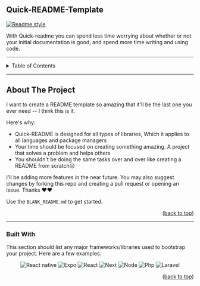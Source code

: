 <!-- Hi there, If you are reading this, This is a Readme sample to the readme template.
The purpose behind this readme template is to help you create a quick readme to your project and focus on the important aspect which is coding and the likes. It is simple and easy to use.
 -->
<!--To have a better understanding, I am building this readme file to show what the readme would look like, Checkout the BLANK_README.md file to create your own readme file  -->

<!-- NAME OF THE PROJECT -->
## Quick-README-Template
[![Readme style](https://img.shields.io/badge/readme%20style-Quick-green)](https://www.example.com)
<!-- Short description of project if you want -->
With Quick-readme you can spend less time worrying about whether or not your initial documentation is good, and spend more time writing and using code.

---
<!-- TABLE OF CONTENTS -->
<details>
   <summary>Table of Contents</summary>
  <ol>
    <li>
      <a href="#about-the-project">About The Project</a>
      <ul>
        <li><a href="#built-with">Built With</a></li>
      </ul>
    </li>
    <li>
      <a href="#getting-started">Getting Started</a>
      <ul>
        <li><a href="#prerequisites">Prerequisites</a></li>
        <li><a href="#installation">Installation</a></li>
      </ul>
    </li>
    <li><a href="#usage">Usage</a></li>
    <li><a href="#contributing">Contribution</a></li>
    <li><a href="#contact">Reference</a></li>
    <li><a href="#license">License</a></li>
    <li><a href="#acknowledgments">Author Info</a></li>
  </ol>
</details>

---
<!-- ABOUT THE PROJECT -->
## About The Project

I want to create a README template so amazing that it'll be the last one you ever need -- I think this is it.

Here's why:
* Quick-README is designed for all types of libraries, Which it applies to all languages and package managers
* Your time should be focused on creating something amazing. A project that solves a problem and helps others
* You shouldn't be doing the same tasks over and over like creating a README from scratch:cry:

I'll be adding more features in the near future. You may also suggest changes by forking this repo and creating a pull request or opening an issue. Thanks :heart::heart:

Use the `BLANK_README.md` to get started.

<p align="right">(<a href="#readme-top">back to top</a>)</p>

---

### Built With

This section should list any major frameworks/libraries used to bootstrap your project. Here are a few examples.

<div align="center">
  <img src="https://img.shields.io/badge/react_native-%2320232a.svg?style=for-the-badge&logo=react&logoColor=%2361DAFB" alt="React native">
  <img src="https://img.shields.io/badge/expo-1C1E24?style=for-the-badge&logo=expo&logoColor=#D04A37" alt="Expo">
  <img src="https://img.shields.io/badge/React-20232A?style=for-the-badge&logo=react&logoColor=61DAFB" alt="React">
  <img src="https://img.shields.io/badge/next.js-000000?style=for-the-badge&logo=nextdotjs&logoColor=white" alt="Next">
  <img src="https://img.shields.io/badge/node-#303030?style=for-the-badge&logo=node&logoColor=white" alt="Node">
  <img src="https://img.shields.io/badge/php-#8993BE?style=for-the-badge&logo=php&logoColor=white" alt="Php">
  <img src="https://img.shields.io/badge/Laravel-FF2D20?style=for-the-badge&logo=laravel&logoColor=white" alt="Laravel">
</div>

<p align="right">(<a href="#readme-top">back to top</a>)</p>
